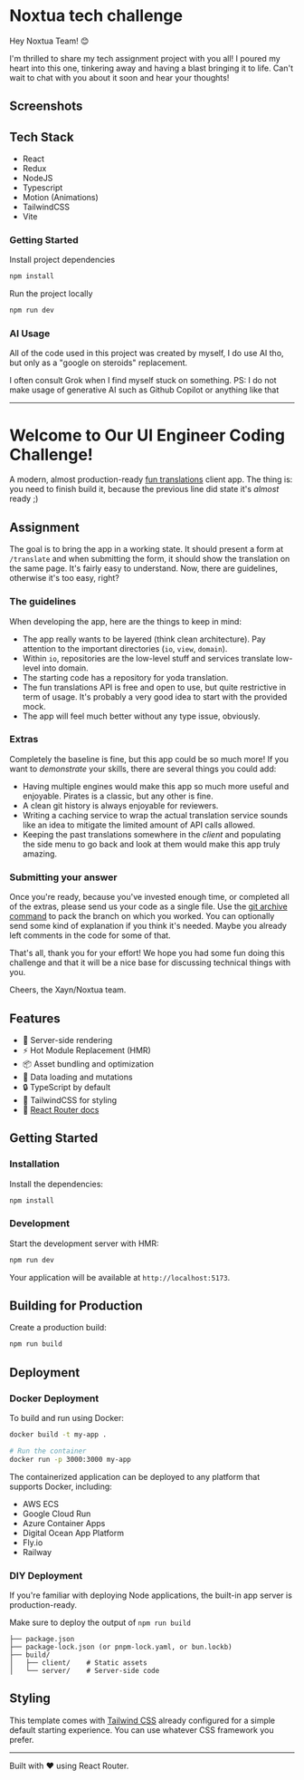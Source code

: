 # Noxtua tech challenge

Hey Noxtua Team! 😊

I'm thrilled to share my tech assignment project with you all! I poured my heart into this one, tinkering away and having a blast bringing it to life. Can't wait to chat with you about it soon and hear your thoughts!

## Screenshots

## Tech Stack

- React
- Redux
- NodeJS
- Typescript
- Motion (Animations)
- TailwindCSS
- Vite

### Getting Started

Install project dependencies
```bash
npm install
```
Run the project locally
```bash
npm run dev
```

### AI Usage

All of the code used in this project was created by myself, I do use AI tho, but only as a "google on steroids" replacement.

I often consult Grok when I find myself stuck on something. 
PS: I do not make usage of generative AI such as Github Copilot or anything like that

-------------------------------------------------------------------------------------------------------------

# Welcome to Our UI Engineer Coding Challenge!

A modern, almost production-ready [fun translations](https://funtranslations.com/) client app.
The thing is: you need to finish build it, because the previous line did state it's _almost_ ready ;)

## Assignment

The goal is to bring the app in a working state. It should present a form at `/translate` and when submitting the form, it should show the translation on the same page. It's fairly easy to understand. Now, there are guidelines, otherwise it's too easy, right?

### The guidelines

When developing the app, here are the things to keep in mind:

- The app really wants to be layered (think clean architecture). Pay attention to the important directories (`io`, `view`, `domain`).
- Within `io`, repositories are the low-level stuff and services translate low-level into domain.
- The starting code has a repository for yoda translation.
- The fun translations API is free and open to use, but quite restrictive in term of usage. It's probably a very good idea to start with the provided mock.
- The app will feel much better without any type issue, obviously.

### Extras

Completely the baseline is fine, but this app could be so much more! If you want to _demonstrate_ your skills, there are several things you could add:

- Having multiple engines would make this app so much more useful and enjoyable. Pirates is a classic, but any other is fine.
- A clean git history is always enjoyable for reviewers.
- Writing a caching service to wrap the actual translation service sounds like an idea to mitigate the limited amount of API calls allowed.
- Keeping the past translations somewhere in the _client_ and populating the side menu to go back and look at them would make this app truly amazing.

### Submitting your answer

Once you're ready, because you've invested enough time, or completed all of the extras, please send us your code as a single file. Use the [git archive command](https://graphite.dev/guides/git-archive) to pack the branch on which you worked. You can optionally send some kind of explanation if you think it's needed. Maybe you already left comments in the code for some of that.

That's all, thank you for your effort! We hope you had some fun doing this challenge and that it will be a nice base for discussing technical things with you.

Cheers, the Xayn/Noxtua team.

## Features

- 🚀 Server-side rendering
- ⚡️ Hot Module Replacement (HMR)
- 📦 Asset bundling and optimization
- 🔄 Data loading and mutations
- 🔒 TypeScript by default
- 🎉 TailwindCSS for styling
- 📖 [React Router docs](https://reactrouter.com/)

## Getting Started

### Installation

Install the dependencies:

```bash
npm install
```

### Development

Start the development server with HMR:

```bash
npm run dev
```

Your application will be available at `http://localhost:5173`.

## Building for Production

Create a production build:

```bash
npm run build
```

## Deployment

### Docker Deployment

To build and run using Docker:

```bash
docker build -t my-app .

# Run the container
docker run -p 3000:3000 my-app
```

The containerized application can be deployed to any platform that supports Docker, including:

- AWS ECS
- Google Cloud Run
- Azure Container Apps
- Digital Ocean App Platform
- Fly.io
- Railway

### DIY Deployment

If you're familiar with deploying Node applications, the built-in app server is production-ready.

Make sure to deploy the output of `npm run build`

```
├── package.json
├── package-lock.json (or pnpm-lock.yaml, or bun.lockb)
├── build/
│   ├── client/    # Static assets
│   └── server/    # Server-side code
```

## Styling

This template comes with [Tailwind CSS](https://tailwindcss.com/) already configured for a simple default starting experience. You can use whatever CSS framework you prefer.

---

Built with ❤️ using React Router.
